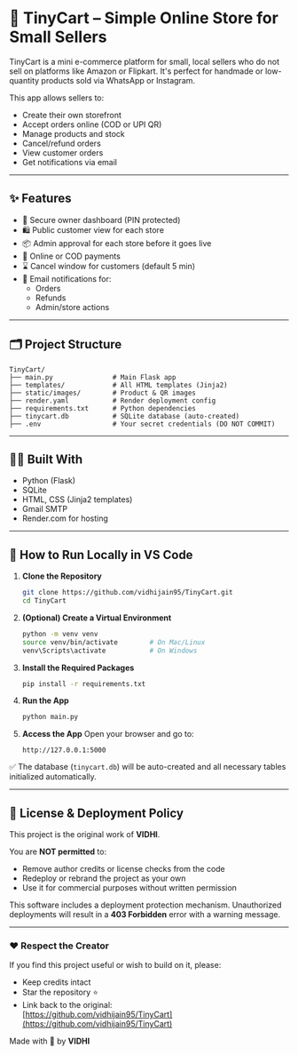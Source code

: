 # 🛒 TinyCart – Simple Online Store for Small Sellers

TinyCart is a mini e-commerce platform for small, local sellers who do not sell on platforms like Amazon or Flipkart. It's perfect for handmade or low-quantity products sold via WhatsApp or Instagram.

This app allows sellers to:
- Create their own storefront
- Accept orders online (COD or UPI QR)
- Manage products and stock
- Cancel/refund orders
- View customer orders
- Get notifications via email

---

## ✨ Features

- 🔐 Secure owner dashboard (PIN protected)
- 🛍️ Public customer view for each store
- 📦 Admin approval for each store before it goes live
- 💸 Online or COD payments
- ⌛ Cancel window for customers (default 5 min)
- 📧 Email notifications for:
  - Orders
  - Refunds
  - Admin/store actions

---

## 🗂 Project Structure

```
TinyCart/
├── main.py               # Main Flask app
├── templates/            # All HTML templates (Jinja2)
├── static/images/        # Product & QR images
├── render.yaml           # Render deployment config
├── requirements.txt      # Python dependencies
├── tinycart.db           # SQLite database (auto-created)
├── .env                  # Your secret credentials (DO NOT COMMIT)
```

---

## 🧑‍💻 Built With

- Python (Flask)
- SQLite
- HTML, CSS (Jinja2 templates)
- Gmail SMTP
- Render.com for hosting

---

## 🧪 How to Run Locally in VS Code

1. **Clone the Repository**
   ```bash
   git clone https://github.com/vidhijain95/TinyCart.git
   cd TinyCart
   ```

2. **(Optional) Create a Virtual Environment**
   ```bash
   python -m venv venv
   source venv/bin/activate        # On Mac/Linux
   venv\Scripts\activate           # On Windows
   ```

3. **Install the Required Packages**
   ```bash
   pip install -r requirements.txt
   ```

4. **Run the App**
   ```bash
   python main.py
   ```

5. **Access the App**
   Open your browser and go to:
   ```
   http://127.0.0.1:5000
   ```

✅ The database (`tinycart.db`) will be auto-created and all necessary tables initialized automatically.

---

## 🔐 License & Deployment Policy

This project is the original work of **VIDHI**.

You are **NOT permitted** to:
- Remove author credits or license checks from the code
- Redeploy or rebrand the project as your own
- Use it for commercial purposes without written permission

This software includes a deployment protection mechanism. Unauthorized deployments will result in a **403 Forbidden** error with a warning message.

---

### ❤️ Respect the Creator

If you find this project useful or wish to build on it, please:
- Keep credits intact
- Star the repository ⭐
- Link back to the original:  
  [https://github.com/vidhijain95/TinyCart](https://github.com/vidhijain95/TinyCart)

Made with 💖 by **VIDHI**

